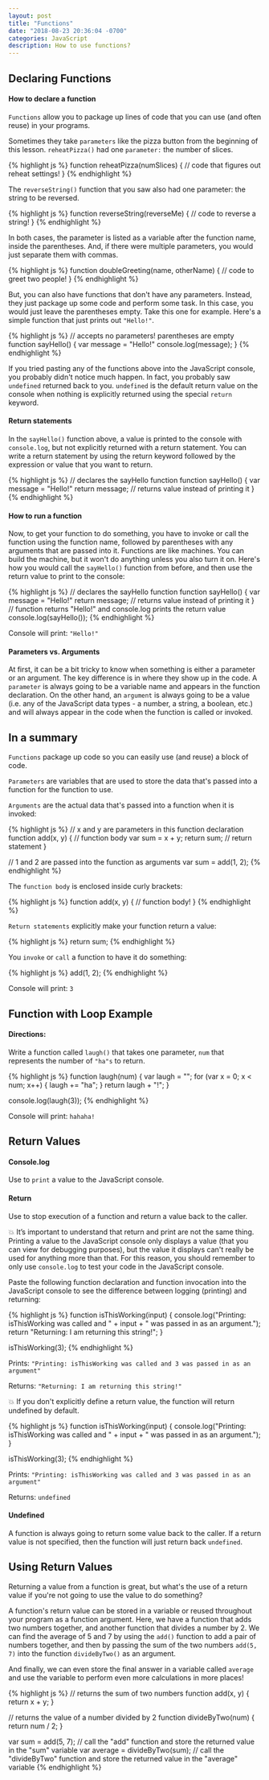 ```yaml
---
layout: post
title: "Functions"
date: "2018-08-23 20:36:04 -0700"
categories: JavaScript
description: How to use functions?
---
```


## Declaring Functions

#### How to declare a function

`Functions` allow you to package up lines of code that you can use (and often reuse) in your programs.

Sometimes they take `parameters` like the pizza button from the beginning of this lesson. `reheatPizza()` had one `parameter:` the number of slices.

{% highlight js %}
function reheatPizza(numSlices) {
  // code that figures out reheat settings!
}
{% endhighlight %}

The `reverseString()` function that you saw also had one parameter: the string to be reversed.

{% highlight js %}
function reverseString(reverseMe) {
  // code to reverse a string!
}
{% endhighlight %}

In both cases, the parameter is listed as a variable after the function name, inside the parentheses. And, if there were multiple parameters, you would just separate them with commas.

{% highlight js %}
function doubleGreeting(name, otherName) {
  // code to greet two people!
}
{% endhighlight %}

But, you can also have functions that don't have any parameters. Instead, they just package up some code and perform some task. In this case, you would just leave the parentheses empty. Take this one for example. Here's a simple function that just prints out `"Hello!"`.

{% highlight js %}
// accepts no parameters! parentheses are empty
function sayHello() {
  var message = "Hello!"
  console.log(message);
}
{% endhighlight %}

If you tried pasting any of the functions above into the JavaScript console, you probably didn't notice much happen. In fact, you probably saw `undefined` returned back to you. `undefined` is the default return value on the console when nothing is explicitly returned using the special `return` keyword.

#### Return statements

In the `sayHello()` function above, a value is printed to the console with `console.log`, but not explicitly returned with a return statement. You can write a return statement by using the return keyword followed by the expression or value that you want to return.

{% highlight js %}
// declares the sayHello function
function sayHello() {
  var message = "Hello!"
  return message; // returns value instead of printing it
}
{% endhighlight %}

#### How to run a function

Now, to get your function to do something, you have to invoke or call the function using the function name, followed by parentheses with any arguments that are passed into it. Functions are like machines. You can build the machine, but it won't do anything unless you also turn it on. Here's how you would call the `sayHello()` function from before, and then use the return value to print to the console:

{% highlight js %}
// declares the sayHello function
function sayHello() {
  var message = "Hello!"
  return message; // returns value instead of printing it
}
// function returns "Hello!" and console.log prints the return value
console.log(sayHello());
{% endhighlight %}

Console will print: `"Hello!"`

#### Parameters vs. Arguments

At first, it can be a bit tricky to know when something is either a parameter or an argument. The key difference is in where they show up in the code. A `parameter` is always going to be a variable name and appears in the function declaration. On the other hand, an `argument` is always going to be a value (i.e. any of the JavaScript data types - a number, a string, a boolean, etc.) and will always appear in the code when the function is called or invoked.

## In a summary

`Functions` package up code so you can easily use (and reuse) a block of code.

`Parameters` are variables that are used to store the data that's passed into a function for the function to use.

`Arguments` are the actual data that's passed into a function when it is invoked:

{% highlight js %}
// x and y are parameters in this function declaration
function add(x, y) {
  // function body
  var sum = x + y;
  return sum; // return statement
}

// 1 and 2 are passed into the function as arguments
var sum = add(1, 2);
{% endhighlight %}

The `function body` is enclosed inside curly brackets:

{% highlight js %}
function add(x, y) {
  // function body!
}
{% endhighlight %}

`Return statements` explicitly make your function return a value:

{% highlight js %}
return sum;
{% endhighlight %}

You `invoke` or `call` a function to have it do something:

{% highlight js %}
add(1, 2);
{% endhighlight %}

Console will print: `3`

## Function with Loop Example

#### Directions:

Write a function called `laugh()` that takes one parameter, `num` that represents the number of `"ha"s` to return.

{% highlight js %}
function laugh(num) {
  var laugh = "";
  for (var x = 0; x < num; x++) {
    laugh += "ha";
  }
  return laugh + "!";
}

console.log(laugh(3));
{% endhighlight %}

Console will print: `hahaha!`

## Return Values

#### Console.log

Use to `print` a value to the JavaScript console.

#### Return

Use to stop execution of a function and return a value back to the caller.

💥 It’s important to understand that return and print are not the same thing. Printing a value to the JavaScript console only displays a value (that you can view for debugging purposes), but the value it displays can't really be used for anything more than that. For this reason, you should remember to only use `console.log` to test your code in the JavaScript console.

Paste the following function declaration and function invocation into the JavaScript console to see the difference between logging (printing) and returning:

{% highlight js %}
function isThisWorking(input) {
  console.log("Printing: isThisWorking was called and " + input + " was passed in as an argument.");
  return "Returning: I am returning this string!";
}

isThisWorking(3);
{% endhighlight %}

Prints: `"Printing: isThisWorking was called and 3 was passed in as an argument"`

Returns: `"Returning: I am returning this string!"`

💥 If you don't explicitly define a return value, the function will return undefined by default.

{% highlight js %}
function isThisWorking(input) {
  console.log("Printing: isThisWorking was called and " + input + " was passed in as an argument.");
}

isThisWorking(3);
{% endhighlight %}

Prints: `"Printing: isThisWorking was called and 3 was passed in as an argument"`

Returns: `undefined`

#### Undefined

A function is always going to return some value back to the caller. If a return value is not specified, then the function will just return back `undefined`.

## Using Return Values

Returning a value from a function is great, but what's the use of a return value if you're not going to use the value to do something?

A function's return value can be stored in a variable or reused throughout your program as a function argument. Here, we have a function that adds two numbers together, and another function that divides a number by 2. We can find the average of 5 and 7 by using the `add()` function to add a pair of numbers together, and then by passing the sum of the two numbers `add(5, 7)` into the function `divideByTwo()` as an argument.

And finally, we can even store the final answer in a variable called `average` and use the variable to perform even more calculations in more places!

{% highlight js %}
// returns the sum of two numbers
function add(x, y) {
  return x + y;
}


// returns the value of a number divided by 2
function divideByTwo(num) {
  return num / 2;
}


var sum = add(5, 7); // call the "add" function and store the returned value in the "sum" variable
var average = divideByTwo(sum); // call the "divideByTwo" function and store the returned value in the "average" variable
{% endhighlight %}
